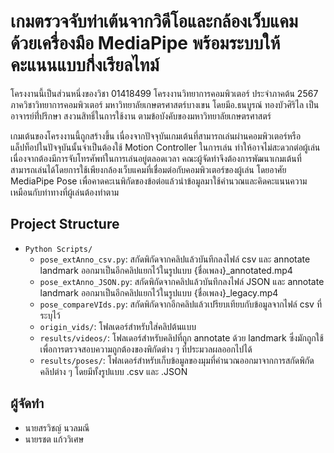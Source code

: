 # เกมตรวจจับท่าเต้นจากวิดีโอและกล้องเว็บแคม ด้วยเครื่องมือ MediaPipe พร้อมระบบให้คะแนนแบบกึ่งเรียลไทม์
โครงงานนี้เป็นส่วนหนึ่งของวิชา 01418499 โครงงานวิทยาการคอมพิวเตอร์ ประจำภาคต้น 2567 ภาควิชาวิทยาการคอมพิวเตอร์ มหาวิทยาลัยเกษตรศาสตร์บางเขน โดยมีอ.ธนบูรณ์ ทองบัวศิริไล เป็นอาจารย์ที่่ปรึกษา สงวนสิทธิ์ในการใช้งาน ตามข้อบังคับของมหาวิทยาลัยเกษตรศาสตร์

เกมเต้นของโครงงานนี้ถูกสร้างขึ้น เนื่องจากปัจจุบันเกมเต้นที่สามารถเล่นผ่านคอมพิวเตอร์หรือแล็ปท็อปในปัจจุบันนั้นจำเป็นต้องใช้ Motion Controller ในการเล่น ทำให้อาจไม่สะดวกต่อผู้เล่นเนื่องจากต้องมีการจับโทรศัพท์ในการเล่นอยู่ตลอดเวลา คณะผู้จัดทำจึงต้องการพัฒนาเกมเต้นที่สามารถเล่นได้โดยการใช้เพียงกล้องเว็บแคมที่เชื่อมต่อกับคอมพิวเตอร์ของผู้เล่น โดยอาศัย MediaPipe Pose เพื่อคาดคะเนพิกัดของข้อต่อแล้วนำข้อมูลมาใช้คำนวณและคิดคะแนนความเหมือนกับท่าทางที่ผู้เล่นต้องทำตาม

## Project Structure
- `Python Scripts/`
  - `pose_extAnno_csv.py`: สกัดพิกัดจากคลิปแล้วบันทึกลงไฟล์ csv และ annotate landmark ออกมาเป็นอีกคลิปแยกไว้ในรูปแบบ {ชื่อเพลง}_annotated.mp4
  - `pose_extAnno_JSON.py`: สกัดพิกัดจากคลิปแล้วบันทึกลงไฟล์ JSON และ annotate landmark ออกมาเป็นอีกคลิปแยกไว้ในรูปแบบ {ชื่อเพลง}_legacy.mp4
  - `pose_compareVIds.py`: สกัดพิกัดจากอีกคลิปแล้วเปรียบเทียบกับข้อมูลจากไฟล์ csv ที่ระบุไว้
  - `origin_vids/`: โฟลเดอร์สำหรับใส่คลิปต้นแบบ
  - `results/videos/`: โฟลเดอร์สำหรับคลิปที่ถูก annotate ด้วย landmark ซึ่งมักถูกใช้เพื่อการตรวจสอบความถูกต้องของพิกัดต่าง ๆ ที่ประมวลผลออกไปได้
  - `results/poses/`: โฟลเดอร์สำหรับเก็บข้อมูลของมุมที่คำนวณออกมาจากการสกัดพิกัดคลิปต่าง ๆ โดยมีทั้งรูปแบบ .csv และ .JSON

## ผู้จัดทำ

- นายสรวิชญ์ นวลมณี
- นายรชต แก้ววิเศษ
